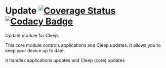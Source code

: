 # Update [![Coverage Status](https://coveralls.io/repos/github/tangb/cleepapp-update/badge.svg?branch=master)](https://coveralls.io/github/tangb/cleepapp-update?branch=master) [![Codacy Badge](https://app.codacy.com/project/badge/Grade/59cdca41e1984f83b035c639104c0d44)](https://www.codacy.com/gh/CleepDevice/cleepapp-update/dashboard?utm_source=github.com&amp;utm_medium=referral&amp;utm_content=CleepDevice/cleepapp-update&amp;utm_campaign=Badge_Grade)

Update module for Cleep.

This core module controls applications and Cleep updates. It allows you to keep your device up to date.

It handles applications updates and Cleep (core) updates

